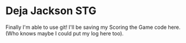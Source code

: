 # Deja Jackson STG

Finally I'm able to use git! I'll be saving my Scoring the Game code here. (Who knows maybe I could put my log here too).
